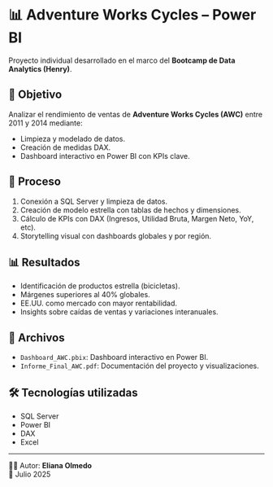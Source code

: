 # 📊 Adventure Works Cycles – Power BI

Proyecto individual desarrollado en el marco del **Bootcamp de Data Analytics (Henry)**.

## 🎯 Objetivo
Analizar el rendimiento de ventas de **Adventure Works Cycles (AWC)** entre 2011 y 2014 mediante:
- Limpieza y modelado de datos.
- Creación de medidas DAX.
- Dashboard interactivo en Power BI con KPIs clave.

## 🔄 Proceso
1. Conexión a SQL Server y limpieza de datos.
2. Creación de modelo estrella con tablas de hechos y dimensiones.
3. Cálculo de KPIs con DAX (Ingresos, Utilidad Bruta, Margen Neto, YoY, etc).
4. Storytelling visual con dashboards globales y por región.

## 📊 Resultados
- Identificación de productos estrella (bicicletas).
- Márgenes superiores al 40% globales.
- EE.UU. como mercado con mayor rentabilidad.
- Insights sobre caídas de ventas y variaciones interanuales.

## 📂 Archivos
- `Dashboard_AWC.pbix`: Dashboard interactivo en Power BI.
- `Informe_Final_AWC.pdf`: Documentación del proyecto y visualizaciones.

## 🛠️ Tecnologías utilizadas
- SQL Server  
- Power BI  
- DAX  
- Excel  

---
👩‍💻 Autor: **Eliana Olmedo**  
📅 Julio 2025  

